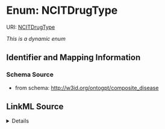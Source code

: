 # Enum: NCITDrugType



URI: [NCITDrugType](NCITDrugType.md)


_This is a dynamic enum_








## Identifier and Mapping Information







### Schema Source


* from schema: http://w3id.org/ontogpt/composite_disease




## LinkML Source

<details>
```yaml
name: NCITDrugType
from_schema: http://w3id.org/ontogpt/composite_disease
rank: 1000
reachable_from:
  source_ontology: obo:ncit
  source_nodes:
  - NCIT:C1908

```
</details>
